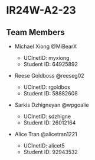 # IR24W-A2-23

## Team Members
- Michael Xiong @MiBearX
  - UCInetID: myxiong
  - Student ID: 64925892

- Reese Goldboss @reeseg02
  - UCInetID: rgoldbos
  - Student ID: 58882608

- Sarkis Dzhigneyan @wpgoalie
  - UCInetID: sdzhigne
  - Student ID: 26012164

- Alice Tran @alicetran1221
  - UCInetID: alicet5
  - Student ID: 92943532
